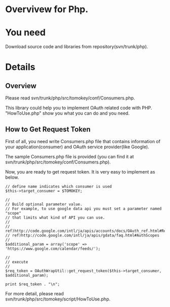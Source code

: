 # Overvivew for Php.

# You need #

Download source code and libraries from repository(svn/trunk/php).


# Details #

## Overview ##

Please read svn/trunk/php/src/tomokey/conf/Consumers.php.

This library could help you to implement OAuth related code with PHP. "HowToUse.php" show you what you can do and you need.

## How to Get Request Token ##

First of all, you need write Consumers.php file that contains information of your application(consumer) and OAuth service provider(like Google).

The sample Consumers.php file is provided (you can find it at svn/trunk/php/src/tomokey/conf/Consumers.php).

Now, you are ready to get request token. It is very easy to implement as below.

```
// define name indicates which consumer is used
$this->target_consumer = $TOMOKEY;

//
// Build optional parameter value.
// For example, to use google data api you must set a parameter named "scope"
// that limits what kind of API you can use.
//
// ref)http://code.google.com/intl/ja/apis/accounts/docs/OAuth_ref.html#RequestToken
// ref)http://code.google.com/intl/ja/apis/gdata/faq.html#AuthScopes
//
$additional_param = array('scope' => 'https://www.google.com/calendar/feeds/');
		
//
// execute
//
$req_token = OAuthWrapUtil::get_request_token($this->target_consumer, $additional_param);
		
print $req_token . "\n";
```

For more detail, please read svn/trunk/php/src/tomokey/script/HowToUse.php.